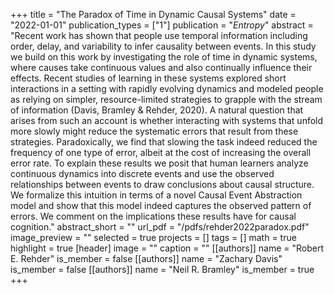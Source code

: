 +++
title = "The Paradox of Time in Dynamic Causal Systems"
date = "2022-01-01"
publication_types = ["1"]
publication = "_Entropy_"
abstract = "Recent work has shown that people use temporal information including order, delay, and variability to infer causality between events. In this study we build on this work by investigating the role of time in dynamic systems, where causes take continuous values and also continually influence their effects. Recent studies of learning in these systems explored short interactions in a setting with rapidly evolving dynamics and modeled people as relying on simpler, resource-limited strategies to grapple with the stream of information (Davis, Bramley & Rehder, 2020). A natural question that arises from such an account is whether interacting with systems that unfold more slowly might reduce the systematic errors that result from these strategies. Paradoxically, we find that slowing the task indeed reduced the frequency of one type of error, albeit at the cost of increasing the overall error rate. To explain these results we posit that human learners analyze continuous dynamics into discrete events and use the observed relationships between events to draw conclusions about causal structure. We formalize this intuition in terms of a novel Causal Event Abstraction model and show that this model indeed captures the observed pattern of errors. We comment on the implications these results have for causal cognition."
abstract_short = ""
url_pdf = "/pdfs/rehder2022paradox.pdf"
image_preview = ""
selected = true
projects = []
tags = []
math = true
highlight = true
[header]
image = ""
caption = ""
[[authors]]
	name = "Robert E. Rehder"
	is_member = false
[[authors]]
	name = "Zachary Davis"
	is_member = false
[[authors]]
	name = "Neil R. Bramley"
	is_member = true
+++
